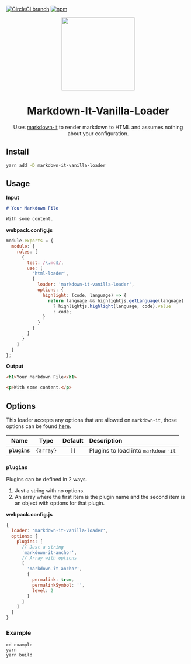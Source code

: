 [![CircleCI branch](https://img.shields.io/circleci/project/github/hipstersmoothie/markdown-it-vanilla-loader/master.svg?style=for-the-badge)](https://circleci.com/gh/hipstersmoothie/markdown-it-vanilla-loader)
[![npm](https://img.shields.io/npm/dt/markdown-it-vanilla-loader.svg?style=for-the-badge)](https://www.npmjs.com/package/markdown-it-vanilla-loader)

<div align="center">
  <a href="https://github.com/webpack/webpack">
    <img width="200" height="200"
      src="https://cdn.rawgit.com/webpack/media/e7485eb2/logo/icon.svg">
  </a>
  <h1>Markdown-It-Vanilla-Loader</h1>
  <p>Uses <a href="https://github.com/markdown-it/markdown-it">markdown-it</a> to render markdown to HTML and assumes nothing about your configuration.</p>
</div>

## Install

```bash
yarn add -D markdown-it-vanilla-loader
```

## Usage

**Input**

```markdown
# Your Markdown File

With some content.
```

**webpack.config.js**

```javascript
module.exports = {
  module: {
    rules: [
      {
        test: /\.md$/,
        use: [
          'html-loader',
          {
            loader: 'markdown-it-vanilla-loader',
            options: {
              highlight: (code, language) => {
                return language && highlightjs.getLanguage(language)
                  ? highlightjs.highlight(language, code).value
                  : code;
              }
            }
          }
        ]
      }
    ]
  }
};
```

**Output**

```html
<h1>Your Markdown File</h1>

<p>With some content.</p>
```

## Options

This loader accepts any options that are allowed on `markdown-it`, those options can be found [here](https://github.com/markdown-it/markdown-it#init-with-presets-and-options).

|            Name            |   Type    | Default | Description                        |
| :------------------------: | :-------: | :-----: | :--------------------------------- |
| **[`plugins`](#fallback)** | `{array}` |  `[]`   | Plugins to load into `markdown-it` |

### `plugins`

Plugins can be defined in 2 ways.

1.  Just a string with no options.
2.  An array where the first item is the plugin name and the second item is an object with options for that plugin.

**webpack.config.js**

```javascript
{
  loader: 'markdown-it-vanilla-loader',
  options: {
    plugins: [
      // Just a string
      'markdown-it-anchor',
      // Array with options
      [
        'markdown-it-anchor',
        {
          permalink: true,
          permalinkSymbol: '',
          level: 2
        }
      ]
    ]
  }
}
```

### Example

```
cd example
yarn
yarn build
```
